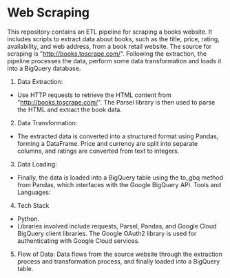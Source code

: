 #  Web Scraping


This repository contains an ETL pipeline for scraping a books website. It includes scripts to extract data about books, such as the title, price, rating, availability, and web address, from a book retail website. The source for scraping is "http://books.toscrape.com/".
Following the extraction, the pipeline processes the data, perform some data transformation and loads it into a BigQuery database. 


1. Data Extraction:

- Use HTTP requests to retrieve the HTML content from "http://books.toscrape.com/".
The Parsel library is then used to parse the HTML and extract the book data.

2. Data Transformation:

- The extracted data is converted into a structured format using Pandas, forming a DataFrame.
Price and currency are split into separate columns, and ratings are converted from text to integers.

3. Data Loading:

- Finally, the data is loaded into a BigQuery table using the to_gbq method from Pandas, which interfaces with the Google BigQuery API.
Tools and Languages:

4. Tech Stack
- Python.
- Libraries involved include requests, Parsel, Pandas, and Google Cloud BigQuery client libraries. The Google OAuth2 library is used for authenticating with Google Cloud services.

5. Flow of Data:
Data flows from the source website through the extraction process and transformation process, and finally loaded into a BigQuery table.
